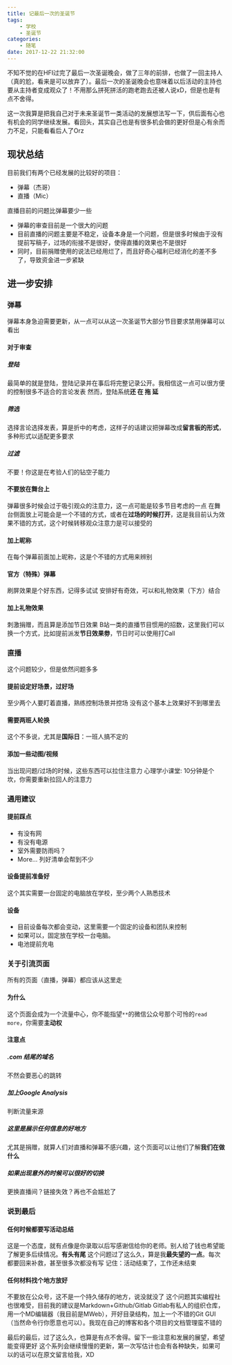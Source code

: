```yaml
---
title: 记最后一次的圣诞节
tags: 
    - 学校
    - 圣诞节
categories:
    - 随笔
date: 2017-12-22 21:32:00
---
```


不知不觉的在HFI过完了最后一次圣诞晚会，做了三年的前排，也做了一回主持人（真的尬，看来是可以放弃了）。最后一次的圣诞晚会也意味着以后活动的主持也要从主持者变成观众了！不用那么拼死拼活的跑老跑去还被人说xD，但是也是有点不舍得。

这一次我算是把我自己对于未来圣诞节一类活动的发展想法写一下，供后面有心也有机会的同学继续发展。看回头，其实自己也是有很多机会做的更好但是心有余而力不足，只能看看后人了Orz


## 现状总结
目前我们有两个已经发展的比较好的项目：

- 弹幕（杰哥）
- 直播（Mic）

直播目前的问题比弹幕要少一些

- 弹幕的审查目前是一个很大的问题
- 目前直播的问题主要是不稳定，设备本身是一个问题，但是很多时候由于没有提前写稿子，过场的衔接不是很好，使得直播的效果也不是很好
- 同时，目前捐赠使用的说法已经用烂了，而且好奇心福利已经消化的差不多了，导致资金进一步紧缺

## 进一步安排
### 弹幕
弹幕本身急迫需要更新，从一点可以从这一次圣诞节大部分节目要求禁用弹幕可以看出
#### 对于审查
##### 登陆
最简单的就是登陆，登陆记录并在事后将完整记录公开。我相信这一点可以很方便的控制很多不适合的言论发表
然而，登陆系统**还 在 拖 延**
##### 筛选
选择言论选择发表，算是折中的考虑，这样子的话建议把弹幕改成**留言板的形式**，多种形式以适配更多要求
##### 过滤
不要！你这是在考验人们的钻空子能力

#### 不要放在舞台上
弹幕很多时候会过于吸引观众的注意力，这一点可能是较多节目考虑的一点
在舞台侧面放上可能会是一个不错的方式，或者在**过场的时候打开**，这是我目前认为效果不错的方式，这个时候转移观众注意力是可以接受的

#### 加上昵称
在每个弹幕前面加上昵称，这是个不错的方式用来辨别
#### 官方（特殊）弹幕
刷屏效果是个好东西，记得多试试
安排好有奇效，可以和礼物效果（下方）结合

#### 加上礼物效果
刺激捐赠，而且算是添加节日效果
B站一类的直播节目惯用的招数，这里我们可以换一个方式，比如提前派发**节日效果劵**，节日时可以使用打Call

### 直播
这个问题较少，但是依然问题多多
#### 提前设定好场景，过好场
至少两个人要盯着直播，熟练控制场景并控场
没有这个基本上效果好不到哪里去
#### 需要两班人轮换
这个不多说，尤其是**国际日**：一班人搞不定的
#### 添加一些动图/视频
当出现问题/过场的时候，这些东西可以拉住注意力
心理学小课堂: 10分钟是个坎，你需要重新拉回人的注意力


### 通用建议
#### 提前踩点
- 有没有网
- 有没有电源
- 室外需要防雨吗？
- More...
列好清单会帮到不少

#### 设备提前准备好
这个其实需要一台固定的电脑放在学校，至少两个人熟悉技术
#### 设备
- 目前设备每次都会变动，这里需要一个固定的设备和团队来控制
- 如果可以，固定放在学校一台电脑。
- 电池提前充电

### 关于引流页面
所有的页面（直播，弹幕）都应该从这里走
#### 为什么
这个页面会成为一个流量中心，你不能指望`**`的微信公众号那个可怜的`read more`，你需要**主动权**
#### 注意点
##### .com 结尾的域名
不然会要恶心的跳转
##### 加上Google Analysis
判断流量来源
##### 这里是展示任何信息的好地方
尤其是捐赠，就算人们对直播和弹幕不感兴趣，这个页面可以让他们了解**我们在做什么**
##### 如果出现意外的时候可以很好的切换
更换直播间？链接失效？再也不会尴尬了

### 说到最后
#### 任何时候都要写活动总结
这是一个态度，就有点像是你录取以后写感谢信给你的老师。别人给了钱也希望能了解更多后续情况。**有头有尾**
这个问题过了这么久，算是我**最失望的一点**。每次都要回来补救，甚至很多次都没有写
记住：活动结束了，工作还未结束
#### 任何材料找个地方放好
不要放在公众号，这不是一个持久储存的地方，说没就没了
这个问题其实编程社也很难受，目前我的建议是Markdown+Github/Gitlab
Gitlab有私人的组织仓库，用一个MD编辑器（我目前是MWeb），开好目录结构，加上一个不错的Git GUI（当然命令行你愿意也可以）。我现在自己的博客和各个项目的文档管理蛮不错的



最后的最后，过了这么久，也算是有点不舍得。留下一些注意和发展的展望，希望能变得更好
这个系列会继续慢慢的更新，第一次写估计也会有各种缺失，如果可以的话可以在原文留言给我，XD





